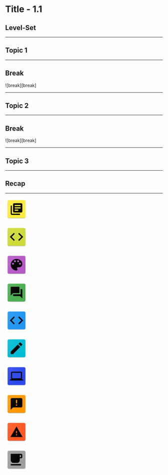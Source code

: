 # Title - 1.1

## Level-Set

---
## Topic 1

---
## Break 
![break][break]

---
## Topic 2

---
## Break 
![break][break]

---
## Topic 3

---
## Recap


---

![lecture](https://github.com/CjJordan/lp-template/blob/master/id-resources/icons/icon_lecture/res/mipmap-hdpi/ic_lecture.png)

![demo-code](https://github.com/CjJordan/lp-template/blob/master/id-resources/icons/icon_demo_code/res/mipmap-hdpi/ic_show_code.png)

![critique](https://github.com/CjJordan/lp-template/blob/master/id-resources/icons/icon_critique/res/mipmap-hdpi/ic_critique.png)

![discuss](https://github.com/CjJordan/lp-template/blob/master/id-resources/icons/icon_discuss/res/mipmap-hdpi/ic_discuss.png)

![learn-code](https://github.com/CjJordan/lp-template/blob/master/id-resources/icons/icon_learn_code/res/mipmap-hdpi/ic_learner_code.png)

![create](https://github.com/CjJordan/lp-template/blob/master/id-resources/icons/icon_create/res/mipmap-hdpi/ic_create.png)

![research](https://github.com/CjJordan/lp-template/blob/master/id-resources/icons/icon_research/res/mipmap-hdpi/ic_research.png)

![note](https://github.com/CjJordan/lp-template/blob/master/id-resources/icons/icon_note/res/mipmap-hdpi/ic_note.png)

![warning](https://github.com/CjJordan/lp-template/blob/master/id-resources/icons/icon_warning/res/mipmap-hdpi/ic_warning.png)

![break](https://github.com/CjJordan/lp-template/blob/master/id-resources/icons/icon_break/res/mipmap-hdpi/ic_break.png)
